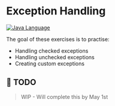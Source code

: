 # Exception Handling

[![Java Language](https://img.shields.io/badge/platform-OpenJDK-3A75B0.svg?logo=OpenJDK)][1]

The goal of these exercises is to practise:
- Handling checked exceptions
- Handling unchecked exceptions
- Creating custom exceptions

## :pushpin: TODO

> WIP - Will complete this by May 1st

[1]: https://docs.oracle.com/javase/8/docs/api/index.html
